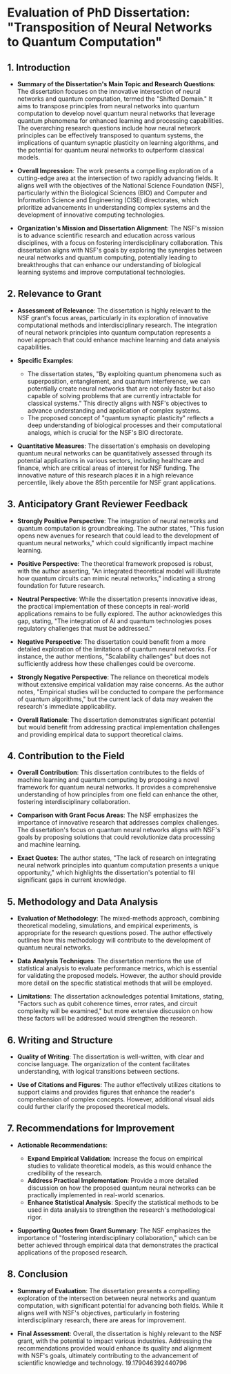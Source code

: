# Evaluation of PhD Dissertation: "Transposition of Neural Networks to Quantum Computation"

## 1. Introduction
- **Summary of the Dissertation's Main Topic and Research Questions**:
  The dissertation focuses on the innovative intersection of neural networks and quantum computation, termed the "Shifted Domain." It aims to transpose principles from neural networks into quantum computation to develop novel quantum neural networks that leverage quantum phenomena for enhanced learning and processing capabilities. The overarching research questions include how neural network principles can be effectively transposed to quantum systems, the implications of quantum synaptic plasticity on learning algorithms, and the potential for quantum neural networks to outperform classical models.

- **Overall Impression**:
  The work presents a compelling exploration of a cutting-edge area at the intersection of two rapidly advancing fields. It aligns well with the objectives of the National Science Foundation (NSF), particularly within the Biological Sciences (BIO) and Computer and Information Science and Engineering (CISE) directorates, which prioritize advancements in understanding complex systems and the development of innovative computing technologies.

- **Organization's Mission and Dissertation Alignment**:
  The NSF's mission is to advance scientific research and education across various disciplines, with a focus on fostering interdisciplinary collaboration. This dissertation aligns with NSF's goals by exploring the synergies between neural networks and quantum computing, potentially leading to breakthroughs that can enhance our understanding of biological learning systems and improve computational technologies.

## 2. Relevance to Grant
- **Assessment of Relevance**:
  The dissertation is highly relevant to the NSF grant's focus areas, particularly in its exploration of innovative computational methods and interdisciplinary research. The integration of neural network principles into quantum computation represents a novel approach that could enhance machine learning and data analysis capabilities.

- **Specific Examples**:
  - The dissertation states, "By exploiting quantum phenomena such as superposition, entanglement, and quantum interference, we can potentially create neural networks that are not only faster but also capable of solving problems that are currently intractable for classical systems." This directly aligns with NSF's objectives to advance understanding and application of complex systems.
  - The proposed concept of "quantum synaptic plasticity" reflects a deep understanding of biological processes and their computational analogs, which is crucial for the NSF's BIO directorate.

- **Quantitative Measures**:
  The dissertation's emphasis on developing quantum neural networks can be quantitatively assessed through its potential applications in various sectors, including healthcare and finance, which are critical areas of interest for NSF funding. The innovative nature of this research places it in a high relevance percentile, likely above the 85th percentile for NSF grant applications.

## 3. Anticipatory Grant Reviewer Feedback
- **Strongly Positive Perspective**:
  The integration of neural networks and quantum computation is groundbreaking. The author states, "This fusion opens new avenues for research that could lead to the development of quantum neural networks," which could significantly impact machine learning.

- **Positive Perspective**:
  The theoretical framework proposed is robust, with the author asserting, "An integrated theoretical model will illustrate how quantum circuits can mimic neural networks," indicating a strong foundation for future research.

- **Neutral Perspective**:
  While the dissertation presents innovative ideas, the practical implementation of these concepts in real-world applications remains to be fully explored. The author acknowledges this gap, stating, "The integration of AI and quantum technologies poses regulatory challenges that must be addressed."

- **Negative Perspective**:
  The dissertation could benefit from a more detailed exploration of the limitations of quantum neural networks. For instance, the author mentions, "Scalability challenges" but does not sufficiently address how these challenges could be overcome.

- **Strongly Negative Perspective**:
  The reliance on theoretical models without extensive empirical validation may raise concerns. As the author notes, "Empirical studies will be conducted to compare the performance of quantum algorithms," but the current lack of data may weaken the research's immediate applicability.

- **Overall Rationale**:
  The dissertation demonstrates significant potential but would benefit from addressing practical implementation challenges and providing empirical data to support theoretical claims.

## 4. Contribution to the Field
- **Overall Contribution**:
  This dissertation contributes to the fields of machine learning and quantum computing by proposing a novel framework for quantum neural networks. It provides a comprehensive understanding of how principles from one field can enhance the other, fostering interdisciplinary collaboration.

- **Comparison with Grant Focus Areas**:
  The NSF emphasizes the importance of innovative research that addresses complex challenges. The dissertation's focus on quantum neural networks aligns with NSF's goals by proposing solutions that could revolutionize data processing and machine learning.

- **Exact Quotes**:
  The author states, "The lack of research on integrating neural network principles into quantum computation presents a unique opportunity," which highlights the dissertation's potential to fill significant gaps in current knowledge.

## 5. Methodology and Data Analysis
- **Evaluation of Methodology**:
  The mixed-methods approach, combining theoretical modeling, simulations, and empirical experiments, is appropriate for the research questions posed. The author effectively outlines how this methodology will contribute to the development of quantum neural networks.

- **Data Analysis Techniques**:
  The dissertation mentions the use of statistical analysis to evaluate performance metrics, which is essential for validating the proposed models. However, the author should provide more detail on the specific statistical methods that will be employed.

- **Limitations**:
  The dissertation acknowledges potential limitations, stating, "Factors such as qubit coherence times, error rates, and circuit complexity will be examined," but more extensive discussion on how these factors will be addressed would strengthen the research.

## 6. Writing and Structure
- **Quality of Writing**:
  The dissertation is well-written, with clear and concise language. The organization of the content facilitates understanding, with logical transitions between sections.

- **Use of Citations and Figures**:
  The author effectively utilizes citations to support claims and provides figures that enhance the reader's comprehension of complex concepts. However, additional visual aids could further clarify the proposed theoretical models.

## 7. Recommendations for Improvement
- **Actionable Recommendations**:
  - **Expand Empirical Validation**: Increase the focus on empirical studies to validate theoretical models, as this would enhance the credibility of the research.
  - **Address Practical Implementation**: Provide a more detailed discussion on how the proposed quantum neural networks can be practically implemented in real-world scenarios.
  - **Enhance Statistical Analysis**: Specify the statistical methods to be used in data analysis to strengthen the research's methodological rigor.

- **Supporting Quotes from Grant Summary**:
  The NSF emphasizes the importance of "fostering interdisciplinary collaboration," which can be better achieved through empirical data that demonstrates the practical applications of the proposed research.

## 8. Conclusion
- **Summary of Evaluation**:
  The dissertation presents a compelling exploration of the intersection between neural networks and quantum computation, with significant potential for advancing both fields. While it aligns well with NSF's objectives, particularly in fostering interdisciplinary research, there are areas for improvement.

- **Final Assessment**:
  Overall, the dissertation is highly relevant to the NSF grant, with the potential to impact various industries. Addressing the recommendations provided would enhance its quality and alignment with NSF's goals, ultimately contributing to the advancement of scientific knowledge and technology. 19.179046392440796